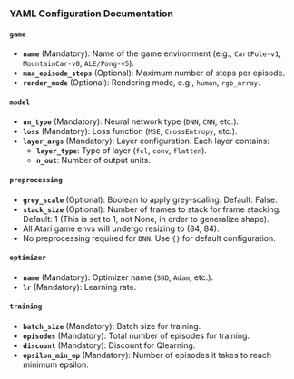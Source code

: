 ### YAML Configuration Documentation

#### `game`
- **`name`** (Mandatory): Name of the game environment (e.g., `CartPole-v1`, `MountainCar-v0`, `ALE/Pong-v5`).
- **`max_episode_steps`** (Optional): Maximum number of steps per episode. 
- **`render_mode`** (Optional): Rendering mode, e.g., `human`, `rgb_array`.

#### `model`
- **`nn_type`** (Mandatory): Neural network type (`DNN`, `CNN`, etc.).
- **`loss`** (Mandatory): Loss function (`MSE`, `CrossEntropy`, etc.).
- **`layer_args`** (Mandatory): Layer configuration. Each layer contains:
  - **`layer_type`**: Type of layer (`fcl`, `conv`, `flatten`).
  - **`n_out`**: Number of output units.

#### `preprocessing`
- **`grey_scale`** (Optional): Boolean to apply grey-scaling. Default: False.
- **`stack_size`** (Optional): Number of frames to stack for frame stacking. Default: 1 (This is set to 1, not None, in order to generalize shape).
- All Atari game envs will undergo resizing to (84, 84).
- No preprocessing required for `DNN`. Use `{}` for default configuration.

#### `optimizer`
- **`name`** (Mandatory): Optimizer name (`SGD`, `Adam`, etc.).
- **`lr`** (Mandatory): Learning rate.

#### `training`
- **`batch_size`** (Mandatory): Batch size for training.
- **`episodes`** (Mandatory): Total number of episodes for training.
- **`discount`** (Mandatory): Discount for Qlearning.
- **`epsilon_min_ep`** (Mandatory): Number of episodes it takes to reach minimum epsilon.
